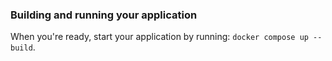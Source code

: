 ### Building and running your application

When you're ready, start your application by running:
`docker compose up --build`.

